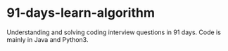 # 91-days-learn-algorithm
Understanding and solving coding interview questions in 91 days. Code is mainly in Java and Python3.

